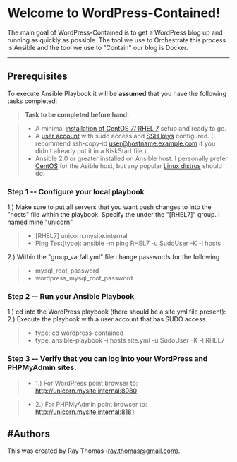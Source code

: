 Welcome to WordPress-Contained!
=============================


The main goal of WordPress-Contained is to get a WordPress blog up and running as quickly as possible. The tool we use to Orchestrate this process is Ansible and the tool we use to "Contain" our blog is Docker.

----------


Prerequisites
------------------

To execute Ansible Playbook it will be **assumed** that you have the following tasks completed:

> **Task to be completed before hand:**

> - A minimal [installation of CentOS 7/ RHEL 7][1] setup and ready to go.
> - A [user account][2] with sudo access and [SSH keys][5] configured. (I recommend ssh-copy-id user@hostname.example.com if you didn't already put it in a KiskStart file.)
> - Ansible 2.0 or greater installed on Ansible host. I personally prefer [CentOS][3] for the Asible host, but any popular [Linux distros][4] should do.


### Step 1 -- Configure your local playbook
1.) Make sure to put all servers that you want push changes to into the "hosts" file within the playbook. Specify the under the "[RHEL7]" group. I named mine "unicorn"
>- [RHEL7]
>unicorn.mysite.internal
>- Ping Test(type): ansible -m ping RHEL7 -u SudoUser -K -i hosts

2.)  Within the "group_var/all.yml" file change passwords for the following
> - mysql_root_password
> - wordpress_mysql_root_password

### Step 2 -- Run your Ansible Playbook
1.) cd into the WordPress playbook (there should be a site.yml file present): 
2.) Execute the playbook with a user account that has SUDO access.
>- type: cd wordpress-contained
>- type: ansible-playbook -i hosts site.yml -u SudoUser -K -l RHEL7

### Step 3 -- Verify that you can log into your WordPress and PHPMyAdmin sites.

>- 1.) For WordPress point browser to:
>http://unicorn.mysite.internal:8080

>- 2.) For PHPMyAdmin point browser to:
>http://unicorn.mysite.internal:8181



#Authors
---
This was created by Ray Thomas (ray.thomas@gmail.com).



  [1]: http://www.tecmint.com/centos-7-installation/
  [2]: https://www.digitalocean.com/community/tutorials/initial-server-setup-with-centos-7
  [3]: https://www.digitalocean.com/community/tutorials/how-to-install-and-configure-ansible-on-centos-7
  [4]: http://docs.ansible.com/ansible/intro_installation.html#installing-the-control-machine
  [5]: https://www.digitalocean.com/community/tutorials/how-to-set-up-ssh-keys--2
